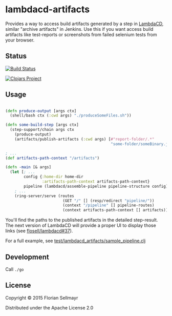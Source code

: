 # lambdacd-artifacts

Provides a way to access build artifacts generated by a step in [LambdaCD](https://github.com/flosell/lambdacd),
similar "archive artifacts" in Jenkins.
Use this if you want access build artifacts like test-reports or screenshots from failed selenium tests from your
browser.

## Status

[![Build Status](https://travis-ci.org/flosell/lambdacd-artifacts.svg)](https://travis-ci.org/flosell/lambdacd-artifacts)

[![Clojars Project](http://clojars.org/lambdacd-artifacts/latest-version.svg)](http://clojars.org/lambdacd-artifacts)

## Usage

```clojure

(defn produce-output [args ctx]
  (shell/bash ctx (:cwd args) "./produceSomeFiles.sh"))

(defn some-build-step [args ctx]
  (step-support/chain args ctx
    (produce-output)
    (artifacts/publish-artifacts (:cwd args) [#"report-folder/.*"
                                              "some-folder/someBinary.jar"])))

; ...
(def artifacts-path-context "/artifacts")

(defn -main [& args]
  (let [; ...
        config {:home-dir home-dir
                :artifacts-path-context artifacts-path-context}
        pipeline (lambdacd/assemble-pipeline pipeline-structure config)]
    ; ...
    (ring-server/serve (routes
                         (GET "/" [] (resp/redirect "pipeline/"))
                         (context "/pipeline" [] pipeline-routes)
                         (context artifacts-path-context [] artifacts))))
```

You'll find the paths to the published artifacts in the detailed step-result. The next version of LambdaCD will provide
a proper UI to display those links (see [flosell/lambdacd#37](https://github.com/flosell/lambdacd/issues/37)).

For a full example, see [test/lambdacd_artifacts/sample_pipeline.clj](test/lambdacd_artifacts/sample_pipeline.clj)

## Development

Call `./go`

## License

Copyright © 2015 Florian Sellmayr

Distributed under the Apache License 2.0
